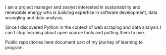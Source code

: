 I am a project manager and analyst interested in sustainability and renewable energy who is building expertise in software development, data wrangling and data analysis.

Since I discovered Python in the context of web scraping and data analysis I can’t stop learning about open source tools and putting them to use.

Public repositories here document part of my journey of learning to program.
